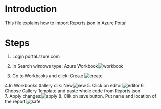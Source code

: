 # Introduction
This file explains how to import Reports.json in Azure Portal

# Steps
1. Login portal.azure.com
2. In Search windows type: Azure Workbook![workbook](https://github.com/karooolw/AzureWaF/assets/55811885/04260b25-cbe9-42c0-9810-712cf9e7b25d)

3. Go to Workbooks and click: Create
![create](https://github.com/karooolw/AzureWaF/assets/55811885/99c0ea6a-9014-4f03-bc97-f52fe9db3691)


4.In Workbooks Gallery clik: New![new](https://github.com/karooolw/AzureWaF/assets/55811885/87fdfddf-3a4d-47da-af69-c5b575d07da0)
5. Click on editor:![editor](https://github.com/karooolw/AzureWaF/assets/55811885/7143c6f0-22f5-40f1-ac21-0421c2c5e3ef)
6. Choose Gallery Template and paste whole code from Reports.json</br>
7. Apply changes:![apply](https://github.com/karooolw/AzureWaF/assets/55811885/f6dbe2ce-1f9f-43d9-a69e-5dd1342d1ea0)
8. Clik on save button. Put name and location of the report:![safe](https://github.com/karooolw/AzureWaF/assets/55811885/7c974c2b-2e23-4592-8684-22015983ce29)


